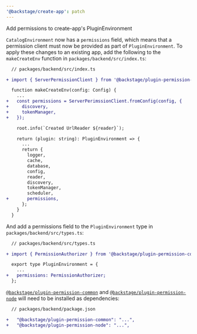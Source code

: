 ```yaml
---
'@backstage/create-app': patch
---
```


Add permissions to create-app's PluginEnvironment

`CatalogEnvironment` now has a `permissions` field, which means that a permission client must now be provided as part of `PluginEnvironment`. To apply these changes to an existing app, add the following to the `makeCreateEnv` function in `packages/backend/src/index.ts`:

```diff
  // packages/backend/src/index.ts

+ import { ServerPermissionClient } from '@backstage/plugin-permission-node';

  function makeCreateEnv(config: Config) {
    ...
+   const permissions = ServerPerimssionClient.fromConfig(config, {
+     discovery,
+     tokenManager,
+   });

    root.info(`Created UrlReader ${reader}`);

    return (plugin: string): PluginEnvironment => {
      ...
      return {
        logger,
        cache,
        database,
        config,
        reader,
        discovery,
        tokenManager,
        scheduler,
+       permissions,
      };
    }
  }
```

And add a permissions field to the `PluginEnvironment` type in `packages/backend/src/types.ts`:

```diff
  // packages/backend/src/types.ts

+ import { PermissionAuthorizer } from '@backstage/plugin-permission-common';

  export type PluginEnvironment = {
    ...
+   permissions: PermissionAuthorizer;
  };
```

[`@backstage/plugin-permission-common`](https://www.npmjs.com/package/@backstage/plugin-permission-common) and [`@backstage/plugin-permission-node`](https://www.npmjs.com/package/@backstage/plugin-permission-node) will need to be installed as dependencies:

```diff
  // packages/backend/package.json

+   "@backstage/plugin-permission-common": "...",
+   "@backstage/plugin-permission-node": "...",
```
